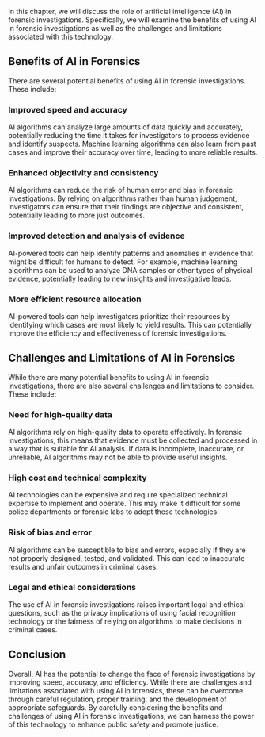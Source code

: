 
In this chapter, we will discuss the role of artificial intelligence (AI) in forensic investigations. Specifically, we will examine the benefits of using AI in forensic investigations as well as the challenges and limitations associated with this technology.

Benefits of AI in Forensics
---------------------------

There are several potential benefits of using AI in forensic investigations. These include:

### Improved speed and accuracy

AI algorithms can analyze large amounts of data quickly and accurately, potentially reducing the time it takes for investigators to process evidence and identify suspects. Machine learning algorithms can also learn from past cases and improve their accuracy over time, leading to more reliable results.

### Enhanced objectivity and consistency

AI algorithms can reduce the risk of human error and bias in forensic investigations. By relying on algorithms rather than human judgement, investigators can ensure that their findings are objective and consistent, potentially leading to more just outcomes.

### Improved detection and analysis of evidence

AI-powered tools can help identify patterns and anomalies in evidence that might be difficult for humans to detect. For example, machine learning algorithms can be used to analyze DNA samples or other types of physical evidence, potentially leading to new insights and investigative leads.

### More efficient resource allocation

AI-powered tools can help investigators prioritize their resources by identifying which cases are most likely to yield results. This can potentially improve the efficiency and effectiveness of forensic investigations.

Challenges and Limitations of AI in Forensics
---------------------------------------------

While there are many potential benefits to using AI in forensic investigations, there are also several challenges and limitations to consider. These include:

### Need for high-quality data

AI algorithms rely on high-quality data to operate effectively. In forensic investigations, this means that evidence must be collected and processed in a way that is suitable for AI analysis. If data is incomplete, inaccurate, or unreliable, AI algorithms may not be able to provide useful insights.

### High cost and technical complexity

AI technologies can be expensive and require specialized technical expertise to implement and operate. This may make it difficult for some police departments or forensic labs to adopt these technologies.

### Risk of bias and error

AI algorithms can be susceptible to bias and errors, especially if they are not properly designed, tested, and validated. This can lead to inaccurate results and unfair outcomes in criminal cases.

### Legal and ethical considerations

The use of AI in forensic investigations raises important legal and ethical questions, such as the privacy implications of using facial recognition technology or the fairness of relying on algorithms to make decisions in criminal cases.

Conclusion
----------

Overall, AI has the potential to change the face of forensic investigations by improving speed, accuracy, and efficiency. While there are challenges and limitations associated with using AI in forensics, these can be overcome through careful regulation, proper training, and the development of appropriate safeguards. By carefully considering the benefits and challenges of using AI in forensic investigations, we can harness the power of this technology to enhance public safety and promote justice.
